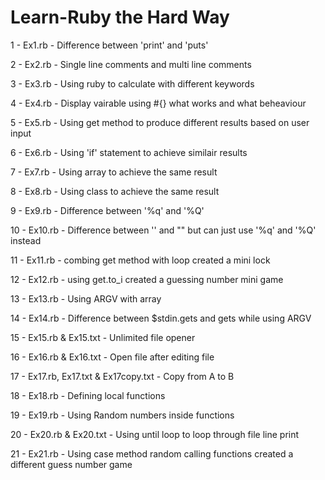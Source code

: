 # Learn-Ruby the Hard Way

1 - Ex1.rb - Difference between 'print' and 'puts'

2 - Ex2.rb - Single line comments and multi line comments

3 - Ex3.rb - Using ruby to calculate with different keywords

4 - Ex4.rb - Display vairable using #{} what works and what beheaviour

5 - Ex5.rb - Using get method to produce different results based on user input

6 - Ex6.rb - Using 'if' statement to achieve similair results 

7 - Ex7.rb - Using array to achieve the same result

8 - Ex8.rb - Using class to achieve the same result

9 - Ex9.rb - Difference between '%q' and '%Q'

10 - Ex10.rb - Difference between '' and "" but can just use '%q' and '%Q' instead

11 - Ex11.rb - combing get method with loop created a mini lock 

12 - Ex12.rb - using get.to_i created a guessing number mini game

13 - Ex13.rb - Using ARGV with array

14 - Ex14.rb - Difference between $stdin.gets and gets while using ARGV

15 - Ex15.rb & Ex15.txt - Unlimited file opener

16 - Ex16.rb & Ex16.txt - Open file after editing file

17 - Ex17.rb, Ex17.txt & Ex17copy.txt - Copy from A to B

18 - Ex18.rb - Defining local functions

19 - Ex19.rb - Using Random numbers inside functions

20 - Ex20.rb & Ex20.txt - Using until loop to loop through file line print 

21 - Ex21.rb - Using case method random calling functions created a different guess number game
